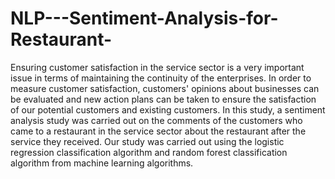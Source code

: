# NLP---Sentiment-Analysis-for-Restaurant-

Ensuring customer satisfaction in the service sector is a very important issue in terms of maintaining the continuity of the enterprises. In order to measure customer satisfaction, customers' opinions about businesses can be evaluated and new action plans can be taken to ensure the satisfaction of our potential customers and existing customers. In this study, a sentiment analysis study was carried out on the comments of the customers who came to a restaurant in the service sector about the restaurant after the service they received. Our study was carried out using the logistic regression classification algorithm and random forest classification algorithm from machine learning algorithms.
